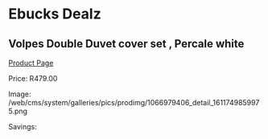 
# Ebucks Dealz
## Volpes Double Duvet cover set , Percale white
[Product Page](https://www.ebucks.com/web/shop/productSelected.do?prodId=1066979406&catId=704984344)

Price: R479.00

Image: /web/cms/system/galleries/pics/prodimg/1066979406_detail_1611749859975.png

Savings: 


	